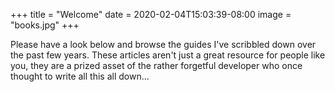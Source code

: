 +++
title = "Welcome"
date = 2020-02-04T15:03:39-08:00
image = "books.jpg"
+++

Please have a look below and browse the guides I've scribbled down over the past few years. These articles aren't just a great resource for people like you, they are a prized asset of the rather forgetful developer who once thought to write all this all down...
